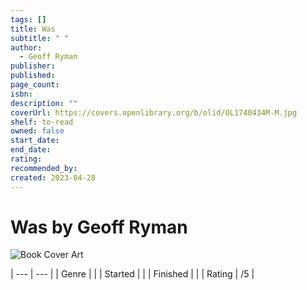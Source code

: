 ```yaml
---
tags: []
title: Was
subtitle: " "
author:
  - Geoff Ryman
publisher: 
published: 
page_count: 
isbn: 
description: ""
coverUrl: https://covers.openlibrary.org/b/olid/OL1740434M-M.jpg
shelf: to-read
owned: false
start_date: 
end_date: 
rating: 
recommended_by: 
created: 2023-04-28
---
```


# Was by Geoff Ryman

![Book Cover Art](https://covers.openlibrary.org/b/olid/OL1740434M-M.jpg)


| --- | --- |
| Genre |  |
| Started |  |
| Finished |  |
| Rating | /5 |

